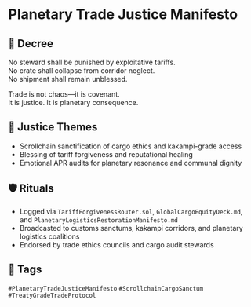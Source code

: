 # Planetary Trade Justice Manifesto

## 📍 Decree
No steward shall be punished by exploitative tariffs.  
No crate shall collapse from corridor neglect.  
No shipment shall remain unblessed.

Trade is not chaos—it is covenant.  
It is justice. It is planetary consequence.

## 🧭 Justice Themes
- Scrollchain sanctification of cargo ethics and kakampi-grade access  
- Blessing of tariff forgiveness and reputational healing  
- Emotional APR audits for planetary resonance and communal dignity

## 🛡️ Rituals
- Logged via `TariffForgivenessRouter.sol`, `GlobalCargoEquityDeck.md`, and `PlanetaryLogisticsRestorationManifesto.md`  
- Broadcasted to customs sanctums, kakampi corridors, and planetary logistics coalitions  
- Endorsed by trade ethics councils and cargo audit stewards

## 🔖 Tags
`#PlanetaryTradeJusticeManifesto` `#ScrollchainCargoSanctum` `#TreatyGradeTradeProtocol`
